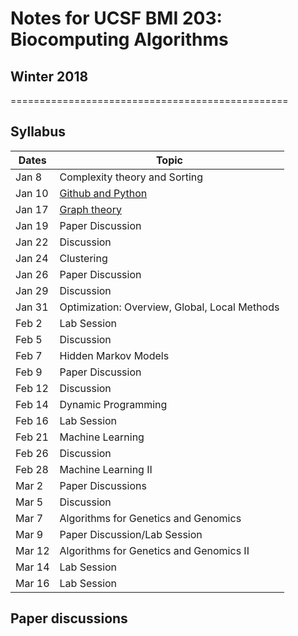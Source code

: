 # Notes for UCSF BMI 203: Biocomputing Algorithms 
## Winter 2018 

================================================

## Syllabus 

| Dates | Topic | 
| ----- | ----- |
| Jan 8 |Complexity theory and Sorting| 
| Jan 10 | [Github and Python]() | 
| Jan 17 | [Graph theory]() | 
| Jan 19 | Paper Discussion| 
| Jan 22 | Discussion | 
| Jan 24 | Clustering | 
| Jan 26 | Paper Discussion | 
| Jan 29 | Discussion | 
| Jan 31 | Optimization:  Overview, Global, Local Methods | 
| Feb 2  | Lab Session | 
| Feb 5  | Discussion | 
| Feb 7  | Hidden Markov Models | 
| Feb 9  | Paper Discussion | 
| Feb 12 | Discussion | 
| Feb 14 | Dynamic Programming | 
| Feb 16 | Lab Session | 
| Feb 21 | Machine Learning | 
| Feb 26 | Discussion
| Feb 28 | Machine Learning II | 
| Mar 2  |Paper Discussions |
| Mar 5  |Discussion
| Mar 7  | Algorithms  for  Genetics and  Genomics |
| Mar 9  | Paper Discussion/Lab Session | 
| Mar 12 | Algorithms  for  Genetics  and  Genomics II | 
| Mar 14 | Lab Session | 
| Mar 16 | Lab Session | 


## Paper discussions 

